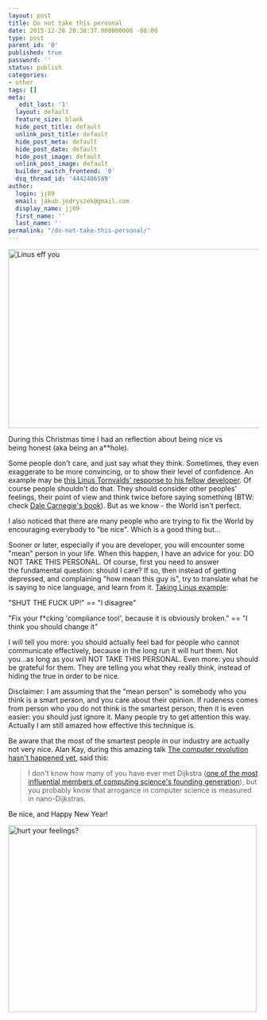 ```yaml
---
layout: post
title: Do not take this personal
date: 2015-12-28 20:38:37.000000000 -08:00
type: post
parent_id: '0'
published: true
password: ''
status: publish
categories:
- other
tags: []
meta:
  _edit_last: '1'
  layout: default
  feature_size: blank
  hide_post_title: default
  unlink_post_title: default
  hide_post_meta: default
  hide_post_date: default
  hide_post_image: default
  unlink_post_image: default
  builder_switch_frontend: '0'
  dsq_thread_id: '4442486589'
author:
  login: jj09
  email: jakub.jedryszek@gmail.com
  display_name: jj09
  first_name: ''
  last_name: ''
permalink: "/do-not-take-this-personal/"
---
```

<p><img class="aligncenter size-full wp-image-12231" src="{{ site.baseurl }}/assets/2015/12/linus-eff-you.png" alt="Linus eff you" width="640" height="359" /></p>
<p>During this Christmas time I had an reflection about being nice vs being honest (aka being an a**hole).</p>
<p>Some people don't care, and just say what they think. Sometimes, they even exaggerate to be more convincing, or to show their level of confidence. An example may be <a href="https://lkml.org/lkml/2012/12/23/75">this Linus Tornvalds' response to his fellow developer</a>. Of course people shouldn't do that. They should consider other peoples' feelings, their point of view and think twice before saying something (BTW: check <a href="https://amzn.to/3z4Xks2">Dale Carnegie's book</a>). But as we know - the World isn't perfect.</p>
<p>I also noticed that there are many people who are trying to fix the World by encouraging everybody to "be nice". Which is a good thing but...</p>
<p>Sooner or later, especially if you are developer, you will encounter some "mean" person in your life. When this happen, I have an advice for you: DO NOT TAKE THIS PERSONAL. Of course, first you need to answer the fundamental question: should I care? If so, then instead of getting depressed, and complaining "how mean this guy is", try to translate what he is saying to nice language, and learn from it. <a href="https://lkml.org/lkml/2012/12/23/75">Taking Linus example</a>:</p>
<p>"SHUT THE FUCK UP!" == "I disagree"</p>
<p>"Fix your f*cking 'compliance tool', because it is obviously broken." == "I think you should change it"</p>
<p>I will tell you more: you should actually feel bad for people who cannot communicate effectively, because in the long run it will hurt them. Not you...as long as you will NOT TAKE THIS PERSONAL. Even more: you should be grateful for them. They are telling you what they really think, instead of hiding the true in order to be nice.</p>
<p>Disclaimer: I am assuming that the "mean person" is somebody who you think is a smart person, and you care about their opinion. If rudeness comes from person who you do not think is the smartest person, then it is even easier: you should just ignore it. Many people try to get attention this way. Actually I am still amazed how effective this technique is.</p>
<p>Be aware that the most of the smartest people in our industry are actually not very nice. Alan Kay, during this amazing talk <a href="https://youtu.be/oKg1hTOQXoY?t=347">The computer revolution hasn't happened yet</a>, said this:</p>
<blockquote><p>I don't know how many of you have ever met Dijkstra (<a href="https://en.wikipedia.org/wiki/Edsger_W._Dijkstra">one of the most influential members of computing science's founding generation</a>), but you probably know that arrogance in computer science is measured in nano-Dijkstras.</p></blockquote>
<p>Be nice, and Happy New Year!</p>
<p><img class="aligncenter size-full wp-image-12241" src="{{ site.baseurl }}/assets/2015/12/hurt_your_feelings.jpg" alt="hurt your feelings?" width="500" height="375" /></p>

